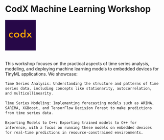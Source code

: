 # CodX Machine Learning Workshop

<div>
    <img src="logo.png" alt="CodX" height="100px" width="100px">
</div>
<br/>

This workshop focuses on the practical aspects of time series analysis, modeling, and deploying machine learning models to embedded devices for TinyML applications. We showcase:

    Time Series Analysis: Understanding the structure and patterns of time series data, including concepts like stationarity, autocorrelation, and multicollinearity.

    Time Series Modeling: Implementing forecasting models such as ARIMA, SARIMA, XGBoost, and TensorFlow Decision Forest to make predictions from time series data.

    Exporting Models to C++: Exporting trained models to C++ for inference, with a focus on running these models on embedded devices for real-time predictions in resource-constrained environments.
